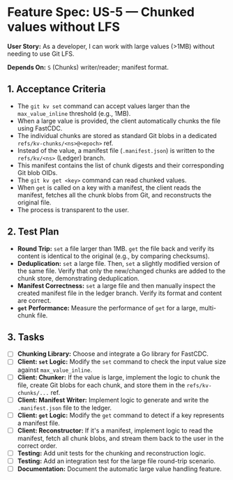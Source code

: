 # Feature Spec: US-5 — Chunked values without LFS

**User Story:** As a developer, I can work with large values (>1MB) without needing to use Git LFS.

**Depends On:** `S` (Chunks) writer/reader; manifest format.

## 1. Acceptance Criteria

- The `git kv set` command can accept values larger than the `max_value_inline` threshold (e.g., 1MB).
- When a large value is provided, the client automatically chunks the file using FastCDC.
- The individual chunks are stored as standard Git blobs in a dedicated `refs/kv-chunks/<ns>@<epoch>` ref.
- Instead of the value, a manifest file (`.manifest.json`) is written to the `refs/kv/<ns>` (Ledger) branch.
- This manifest contains the list of chunk digests and their corresponding Git blob OIDs.
- The `git kv get <key>` command can read chunked values.
- When `get` is called on a key with a manifest, the client reads the manifest, fetches all the chunk blobs from Git, and reconstructs the original file.
- The process is transparent to the user.

## 2. Test Plan

- **Round Trip:** `set` a file larger than 1MB. `get` the file back and verify its content is identical to the original (e.g., by comparing checksums).
- **Deduplication:** `set` a large file. Then, `set` a slightly modified version of the same file. Verify that only the new/changed chunks are added to the chunk store, demonstrating deduplication.
- **Manifest Correctness:** `set` a large file and then manually inspect the created manifest file in the ledger branch. Verify its format and content are correct.
- **`get` Performance:** Measure the performance of `get` for a large, multi-chunk file.

## 3. Tasks

- [ ] **Chunking Library:** Choose and integrate a Go library for FastCDC.
- [ ] **Client: `set` Logic:** Modify the `set` command to check the input value size against `max_value_inline`.
- [ ] **Client: Chunker:** If the value is large, implement the logic to chunk the file, create Git blobs for each chunk, and store them in the `refs/kv-chunks/...` ref.
- [ ] **Client: Manifest Writer:** Implement logic to generate and write the `.manifest.json` file to the ledger.
- [ ] **Client: `get` Logic:** Modify the `get` command to detect if a key represents a manifest file.
- [ ] **Client: Reconstructor:** If it's a manifest, implement logic to read the manifest, fetch all chunk blobs, and stream them back to the user in the correct order.
- [ ] **Testing:** Add unit tests for the chunking and reconstruction logic.
- [ ] **Testing:** Add an integration test for the large file round-trip scenario.
- [ ] **Documentation:** Document the automatic large value handling feature.

